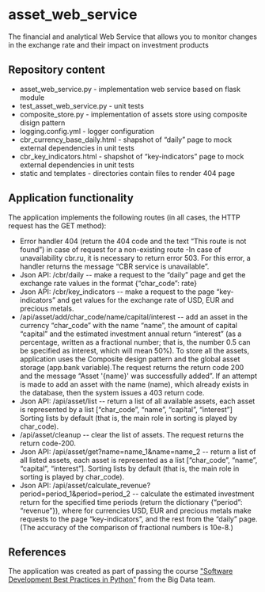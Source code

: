 # asset_web_service
The financial and analytical Web Service that allows you to monitor changes in the exchange rate and their impact on investment products

## Repository content
- asset_web_service.py - implementation web service based on flask module
- test_asset_web_service.py - unit tests
- composite_store.py - implementation of assets store using composite disign pattern
- logging.config.yml - logger configuration
- cbr_currency_base_daily.html - shapshot of “daily” page to mock external dependencies in unit tests
- cbr_key_indicators.html - shapshot of “key-indicators” page to mock external dependencies in unit tests
- static and templates - directories contain files to render 404 page

## Application functionality
The application implements the following routes (in all cases, the HTTP request has the GET method):
- Error handler 404 (return the 404 code and the text “This route is not found”) in case of request for a non-existing route
-In case of unavailability cbr.ru, it is necessary to return error 503. For this error, a handler returns the message “CBR service is unavailable”.
- Json API: /cbr/daily -- make a request to the “daily” page and get the exchange rate values in the format {“char_code”: rate}
- Json API: /cbr/key_indicators -- make a request to the page “key-indicators” and get values for the exchange rate of USD, EUR and precious metals.
- /api/asset/add/char_code/name/capital/interest -- add an asset in the currency “char_code” with the name “name”, the amount of capital “capital” and the estimated investment annual return “interest” (as a percentage, written as a fractional number; that is, the number 0.5 can be specified as interest, which will mean 50%). To store all the assets,
application uses the Composite design pattern and the global asset storage (app.bank variable).The request returns the return code 200 and the message “Asset '{name}'
was successfully added”. If an attempt is made to add an asset with the name (name), which already exists in the database, then the system issues a 403 return code.
- Json API: /api/asset/list -- return a list of all available assets, each asset is represented by a list [“char_code”, “name”, “capital”, “interest”] Sorting lists by default (that is, the main role in sorting is played by char_code).
- /api/asset/cleanup -- clear the list of assets. The request returns the return code-200.
- Json API: /api/asset/get?name=name_1&name=name_2 -- return a list of all listed assets, each asset is represented as a list [“char_code”, “name”, “capital”, “interest”]. Sorting lists by default (that is, the main role in sorting is played by char_code).
- Json API: /api/asset/calculate_revenue?period=period_1&period=period_2 -- calculate the estimated investment return for the specified time periods (return the dictionary {“period”: “revenue”}), where for currencies USD, EUR and precious metals make requests to the page “key-indicators”, and the rest from the “daily” page. (The accuracy of the comparison of fractional numbers is 10e-8.)

## References
The application was created as part of passing the course ["Software Development Best Practices in Python"](https://bigdatateam.org/python-course) from the Big Data team.
